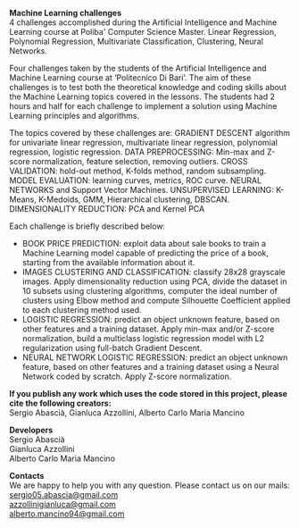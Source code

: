 **Machine Learning challenges** <br/> 
4 challenges accomplished during the Artificial Intelligence and Machine Learning course at Poliba' Computer Science Master. Linear Regression, Polynomial Regression, Multivariate Classification, Clustering, Neural Networks.

Four challenges taken by the students of the Artificial Intelligence and Machine Learning course at ‘Politecnico Di Bari’. The aim of these challenges is to test both the theoretical knowledge and coding skills about the Machine Learning topics covered in the lessons. The students had 2 hours and half for each challenge to implement a solution using Machine Learning principles and algorithms.

The topics covered by these challenges are:
GRADIENT DESCENT algorithm for univariate linear regression, multivariate linear regression, polynomial regression, logistic regression.
DATA PREPROCESSING: Min-max and Z-score normalization, feature selection, removing outliers.
CROSS VALIDATION: hold-out method, K-folds method, random subsampling.
MODEL EVALUATION: learning curves, metrics, ROC curve.
NEURAL NETWORKS and Support Vector Machines.
UNSUPERVISED LEARNING: K-Means, K-Medoids, GMM, Hierarchical clustering, DBSCAN.
DIMENSIONALITY REDUCTION: PCA and Kernel PCA

Each challenge is briefly described below:
- BOOK PRICE PREDICTION: exploit data about sale books to train a Machine Learning model capable of predicting the price of a book, starting from the available information about it.
- IMAGES CLUSTERING AND CLASSIFICATION: classify 28x28 grayscale images.
Apply dimensionality reduction using PCA, divide the dataset in 10 subsets using clustering algorithms, computer the ideal number of clusters using Elbow method and compute Silhouette Coefficient applied to each clustering method used.
- LOGISTIC REGRESSION: predict an object unknown feature, based on other features and a training dataset.
Apply min-max and/or Z-score normalization, build a multiclass logistic regression model with L2 regularization using full-batch Gradient Descent.
- NEURAL NETWORK LOGISTIC REGRESSION: predict an object unknown feature, based on other features and a training dataset using a Neural Network coded by scratch.
Apply Z-score normalization.


**If you publish any work which uses the code stored in this project, please cite the following creators:** <br/>
Sergio Abascià, Gianluca Azzollini, Alberto Carlo  Maria Mancino

**Developers** <br/>
Sergio Abascià  <br/>
Gianluca Azzollini <br/>
Alberto Carlo Maria Mancino <br/>

**Contacts** <br/>
We are happy to help you with any question. Please contact us on our mails: <br/>
sergio05.abascia@gmail.com <br/>
azzollinigianluca@gmail.com <br/>
alberto.mancino94@gmail.com <br/>
<br/>
